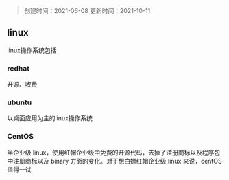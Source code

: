 > 创建时间：2021-06-08
> 更新时间：2021-10-11

## linux

linux操作系统包括

### redhat

开源、收费

### ubuntu

以桌面应用为主的linux操作系统

### CentOS

半企业级 linux，使用红帽企业级中免费的开源代码，去掉了注册商标以及程序包中注册商标以及 binary 方面的变化。对于想白嫖红帽企业级 linux 来说，centOS 值得一试

